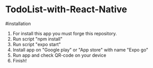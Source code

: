 # TodoList-with-React-Native

#installation

1. For install this app you must forge this repository.
2. Run script "npm install"
3. Run script "expo start"
4. Install app on "Google play" or "App store" with name "Expo go"
5. Run app and check QR-code on your device
6. Finish! 